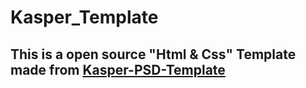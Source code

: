 # Kasper_Template
## This is a open source "Html & Css" Template made from [Kasper-PSD-Template](https://www.graphberry.com/item/kasper-one-page-psd-template)

